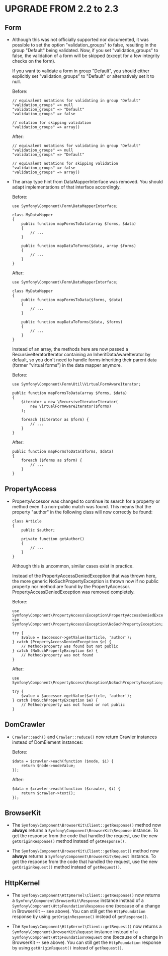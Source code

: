 ﻿UPGRADE FROM 2.2 to 2.3
=======================

Form
----

 * Although this was not officially supported nor documented, it was possible to
   set the option "validation_groups" to false, resulting in the group "Default"
   being validated. Now, if you set "validation_groups" to false, the validation
   of a form will be skipped (except for a few integrity checks on the form).

   If you want to validate a form in group "Default", you should either
   explicitly set "validation_groups" to "Default" or alternatively set it to
   null.

   Before:

   ```
   // equivalent notations for validating in group "Default"
   "validation_groups" => null
   "validation_groups" => "Default"
   "validation_groups" => false

   // notation for skipping validation
   "validation_groups" => array()
   ```

   After:

   ```
   // equivalent notations for validating in group "Default"
   "validation_groups" => null
   "validation_groups" => "Default"

   // equivalent notations for skipping validation
   "validation_groups" => false
   "validation_groups" => array()
   ```
 * The array type hint from DataMapperInterface was removed. You should adapt
   implementations of that interface accordingly.

   Before:

   ```
   use Symfony\Component\Form\DataMapperInterface;

   class MyDataMapper
   {
       public function mapFormsToData(array $forms, $data)
       {
           // ...
       }

       public function mapDataToForms($data, array $forms)
       {
           // ...
       }
   }
   ```

   After:

   ```
   use Symfony\Component\Form\DataMapperInterface;

   class MyDataMapper
   {
       public function mapFormsToData($forms, $data)
       {
           // ...
       }

       public function mapDataToForms($data, $forms)
       {
           // ...
       }
   }
   ```

   Instead of an array, the methods here are now passed a
   RecursiveIteratorIterator containing an InheritDataAwareIterator by default,
   so you don't need to handle forms inheriting their parent data (former
   "virtual forms") in the data mapper anymore.

   Before:

   ```
   use Symfony\Component\Form\Util\VirtualFormAwareIterator;

   public function mapFormsToData(array $forms, $data)
   {
       $iterator = new \RecursiveIteratorIterator(
           new VirtualFormAwareIterator($forms)
       );

       foreach ($iterator as $form) {
           // ...
       }
   }
   ```

   After:

   ```
   public function mapFormsToData($forms, $data)
   {
       foreach ($forms as $form) {
           // ...
       }
   }
   ```

PropertyAccess
--------------

 * PropertyAccessor was changed to continue its search for a property or method
   even if a non-public match was found. This means that the property "author"
   in the following class will now correctly be found:

   ```
   class Article
   {
       public $author;

       private function getAuthor()
       {
           // ...
       }
   }
   ```

   Although this is uncommon, similar cases exist in practice.

   Instead of the PropertyAccessDeniedException that was thrown here, the more
   generic NoSuchPropertyException is thrown now if no public property nor
   method are found by the PropertyAccessor. PropertyAccessDeniedException was
   removed completely.

   Before:

   ```
   use Symfony\Component\PropertyAccess\Exception\PropertyAccessDeniedException;
   use Symfony\Component\PropertyAccess\Exception\NoSuchPropertyException;

   try {
       $value = $accessor->getValue($article, 'author');
   } catch (PropertyAccessDeniedException $e) {
       // Method/property was found but not public
   } catch (NoSuchPropertyException $e) {
       // Method/property was not found
   }
   ```

   After:

   ```
   use Symfony\Component\PropertyAccess\Exception\NoSuchPropertyException;

   try {
       $value = $accessor->getValue($article, 'author');
   } catch (NoSuchPropertyException $e) {
       // Method/property was not found or not public
   }
   ```

DomCrawler
----------

 * `Crawler::each()` and `Crawler::reduce()` now return Crawler instances
   instead of DomElement instances:

   Before:

   ```
   $data = $crawler->each(function ($node, $i) {
       return $node->nodeValue;
   });
   ```

   After:

   ```
   $data = $crawler->each(function ($crawler, $i) {
       return $crawler->text();
   });
   ```

BrowserKit
----------

 * The `Symfony\Component\BrowserKit\Client::getResponse()` method now
   **always** returns a `Symfony\Component\BrowserKit\Response` instance. To
   get the response from the code that handled the request, use the new
   `getOriginResponse()` method instead of `getResponse()`.

 * The `Symfony\Component\BrowserKit\Client::getRequest()` method now
   **always** returns a `Symfony\Component\BrowserKit\Request` instance. To
   get the response from the code that handled the request, use the new
   `getOriginRequest()` method instead of `getRequest()`.

HttpKernel
----------

 * The `Symfony\Component\HttpKernel\Client::getResponse()` now returns a
   `Symfony\Component\BrowserKit\Response` instance instead of a
   `Symfony\Component\HttpFoundation\Response` one (because of a change in
   BrowserKit -- see above). You can still get the `HttpFoundation` response
   by using `getOriginResponse()` instead of `getResponse()`.

  * The `Symfony\Component\HttpKernel\Client::getRequest()` now returns a
    `Symfony\Component\BrowserKit\Request` instance instead of a
    `Symfony\Component\HttpFoundation\Request` one (because of a change in
    BrowserKit -- see above). You can still get the `HttpFoundation` response
    by using `getOriginRequest()` instead of `getRequest()`.
